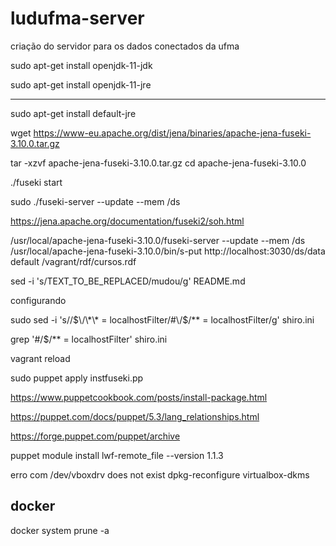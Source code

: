 # ludufma-server
criação do servidor para os dados conectados da ufma

sudo apt-get install openjdk-11-jdk

sudo apt-get install openjdk-11-jre

***


sudo apt-get install default-jre

wget https://www-eu.apache.org/dist/jena/binaries/apache-jena-fuseki-3.10.0.tar.gz

tar -xzvf apache-jena-fuseki-3.10.0.tar.gz
cd apache-jena-fuseki-3.10.0

./fuseki start


sudo ./fuseki-server --update --mem /ds


https://jena.apache.org/documentation/fuseki2/soh.html


/usr/local/apache-jena-fuseki-3.10.0/fuseki-server --update --mem /ds
/usr/local/apache-jena-fuseki-3.10.0/bin/s-put http://localhost:3030/ds/data default /vagrant/rdf/cursos.rdf



sed -i 's/TEXT_TO_BE_REPLACED/mudou/g' README.md

configurando

sudo sed -i 's/\/$\/\*\* = localhostFilter/#\/$\/\*\* = localhostFilter/g' shiro.ini


grep  '#/\$/\*\* = localhostFilter' shiro.ini


vagrant reload

 sudo puppet apply instfuseki.pp

 https://www.puppetcookbook.com/posts/install-package.html

 https://puppet.com/docs/puppet/5.3/lang_relationships.html

 https://forge.puppet.com/puppet/archive

 puppet module install lwf-remote_file --version 1.1.3
 
 
 erro com /dev/vboxdrv does not exist
 dpkg-reconfigure virtualbox-dkms


## docker

docker system prune -a